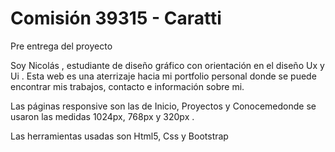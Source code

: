 # Comisión 39315 - Caratti

Pre entrega del proyecto

Soy Nicolás , estudiante de diseño gráfico con orientación en el diseño Ux y Ui . Esta web es una aterrizaje hacia mi portfolio personal donde se puede encontrar mis trabajos, contacto e información sobre mi.

Las páginas responsive son las de Inicio, Proyectos y Conocemedonde se usaron las medidas 1024px, 768px y 320px . 

Las herramientas usadas son Html5, Css y Bootstrap

